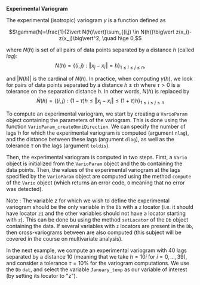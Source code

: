 **Experimental Variogram**

The experimental (isotropic) variogram $\gamma$ is a  function defined as

$$\gamma(h)=\frac{1}{2\vert N(h)\vert}\sum_{(i,j) \in N(h)}\big\vert z(x_i)-z(x_j)\big\vert^2, \quad h\ge 0,$$

where $N(h)$ is set of all pairs of data points separated by a distance $h$ (called *lag*):
$$ N(h) = \bigg\lbrace (i,j) : \Vert x_j-x_i\Vert = h\bigg\rbrace_{1\le i\le j\le n},$$

and $\vert N(h)\vert$ is the cardinal of $N(h)$. In practice, when computing $\gamma(h)$, we look for pairs of data points separated by a distance $h \pm \tau h$ where $\tau > 0$ is a tolerance on the separation distance $h$. In other words, $N(h)$ is replaced by
$$ \widehat N(h) = \bigg\lbrace (i,j) : (1-\tau)h \le \Vert x_j-x_i\Vert \le (1+\tau) h\bigg\rbrace_{1\le i\le j\le n}$$

To compute an experimental variogram, we start by creating a `VarioParam` object containing the parameters of the variogram. This is done using the function `VarioParam_createOmniDirection`. We can specify the number of lags $h$ for which the experimental variogram is computed (argument `nlag`), and the distance between these lags (argument `dlag`), as well as the tolerance $\tau$ on the lags (argument `toldis`).

Then, the experimental variogram is computed in two steps. First, a `Vario` object is initialized from the `VarioParam` object  and the `Db` containing the data points. Then, the values of the experimental variogram at the lags specified by  the `VarioParam` object  are computed using the method `compute` of the `Vario` object (which returns an error code, `0` meaning that no error was detected).

Note : The variable $z$ for which we wish to define the experimental variogram should be the only variable in the `Db` with a `z` locator (i.e. it should have locator `z1` and the other variables should not have a locator starting with `z`). This can be done bu using the method `setLocator` of the `Db` object containing the data. If several variables with `z` locators are present in the `Db`, then cross-variograms between are also computed (this subject will be covered in the course on multivariate analysis). 

In the next example, we compute an experimental variogram with $40$ lags separated by a distance $10$ (meaning that we take $h =10i$ for $i=0, ..., 39$), and consider a tolerance $\tau = 10\%$ for the variogram computations. We use the `Db` `dat`, and select the variable `January_temp` as our variable of interest (by setting its locator to "z").
